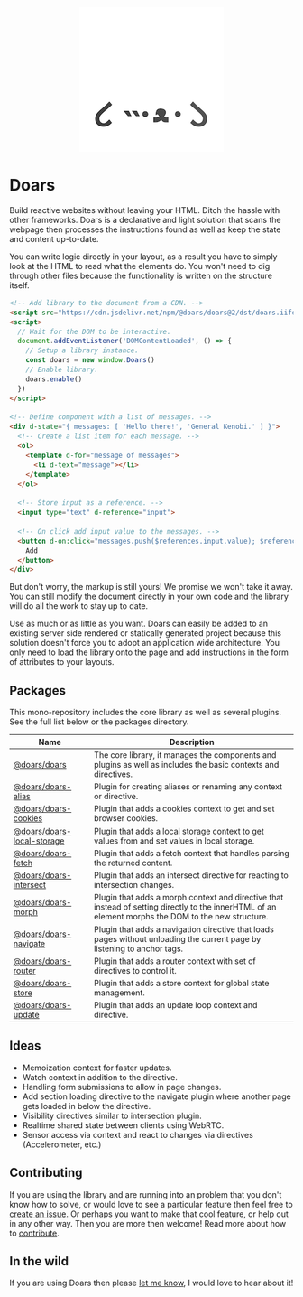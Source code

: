 <div align="center">

![Project logo](.docs/src/assets/icons/256-round.png)

</div>

# Doars

Build reactive websites without leaving your HTML. Ditch the hassle with other frameworks. Doars is a declarative and light solution that scans the webpage then processes the instructions found as well as keep the state and content up-to-date.

You can write logic directly in your layout, as a result you have to simply look at the HTML to read what the elements do. You won't need to dig through other files because the functionality is written on the structure itself.

```HTML
<!-- Add library to the document from a CDN. -->
<script src="https://cdn.jsdelivr.net/npm/@doars/doars@2/dst/doars.iife.js"></script>
<script>
  // Wait for the DOM to be interactive.
  document.addEventListener('DOMContentLoaded', () => {
    // Setup a library instance.
    const doars = new window.Doars()
    // Enable library.
    doars.enable()
  })
</script>

<!-- Define component with a list of messages. -->
<div d-state="{ messages: [ 'Hello there!', 'General Kenobi.' ] }">
  <!-- Create a list item for each message. -->
  <ol>
    <template d-for="message of messages">
      <li d-text="message"></li>
    </template>
  </ol>

  <!-- Store input as a reference. -->
  <input type="text" d-reference="input">

  <!-- On click add input value to the messages. -->
  <button d-on:click="messages.push($references.input.value); $references.input.value = ''">
    Add
  </button>
</div>
```

But don't worry, the markup is still yours! We promise we won't take it away. You can still modify the document directly in your own code and the library will do all the work to stay up to date.

Use as much or as little as you want. Doars can easily be added to an existing server side rendered or statically generated project because this solution doesn't force you to adopt an application wide architecture. You only need to load the library onto the page and add instructions in the form of attributes to your layouts.

## Packages

This mono-repository includes the core library as well as several plugins. See the full list below or the packages directory.

| Name                                                                                                       | Description                                                                                                                                         |
| ---------------------------------------------------------------------------------------------------------- | --------------------------------------------------------------------------------------------------------------------------------------------------- |
| [@doars/doars](https://github.com/doars/doars/tree/main/packages/doars#readme)                             | The core library, it manages the components and plugins as well as includes the basic contexts and directives.                                      |
| [@doars/doars-alias](https://github.com/doars/doars/tree/main/packages/doars-alias#readme)                 | Plugin for creating aliases or renaming any context or directive.                                                                                   |
| [@doars/doars-cookies](https://github.com/doars/doars/tree/main/packages/doars-cookies#readme)             | Plugin that adds a cookies context to get and set browser cookies.                                                                                  |
| [@doars/doars-local-storage](https://github.com/doars/doars/tree/main/packages/doars-local-storage#readme) | Plugin that adds a local storage context to get values from and set values in local storage.                                                        |
| [@doars/doars-fetch](https://github.com/doars/doars/tree/main/packages/doars-fetch#readme)                 | Plugin that adds a fetch context that handles parsing the returned content.                                                                         |
| [@doars/doars-intersect](https://github.com/doars/doars/tree/main/packages/doars-intersect#readme)         | Plugin that adds an intersect directive for reacting to intersection changes.                                                                       |
| [@doars/doars-morph](https://github.com/doars/doars/tree/main/packages/doars-morph#readme)                 | Plugin that adds a morph context and directive that instead of setting directly to the innerHTML of an element morphs the DOM to the new structure. |
| [@doars/doars-navigate](https://github.com/doars/doars/tree/main/packages/doars-navigate#readme)           | Plugin that adds a navigation directive that loads pages without unloading the current page by listening to anchor tags.                            |
| [@doars/doars-router](https://github.com/doars/doars/tree/main/packages/doars-router#readme)               | Plugin that adds a router context with set of directives to control it.                                                                             |
| [@doars/doars-store](https://github.com/doars/doars/tree/main/packages/doars-store#readme)                 | Plugin that adds a store context for global state management.                                                                                       |
| [@doars/doars-update](https://github.com/doars/doars/tree/main/packages/doars-update#readme)               | Plugin that adds an update loop context and directive.                                                                                              |

## Ideas

- Memoization context for faster updates.
- Watch context in addition to the directive.
- Handling form submissions to allow in page changes.
- Add section loading directive to the navigate plugin where another page gets loaded in below the directive.
- Visibility directives similar to intersection plugin.
- Realtime shared state between clients using WebRTC.
- Sensor access via context and react to changes via directives (Accelerometer, etc.)

## Contributing

If you are using the library and are running into an problem that you don't know how to solve, or would love to see a particular feature then feel free to [create an issue](./issues/new/choose). Or perhaps you want to make that cool feature, or help out in any other way. Then you are more then welcome! Read more about how to [contribute](./CONTRIBUTING.md).

## In the wild

If you are using Doars then please [let me know](https://rondekker.com#contact), I would love to hear about it!
